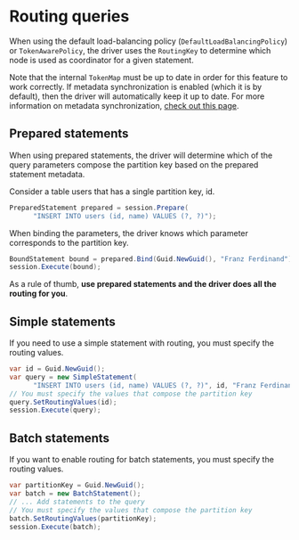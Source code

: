 # Routing queries

When using the default load-balancing policy (`DefaultLoadBalancingPolicy`) or `TokenAwarePolicy`, the driver uses the `RoutingKey` to determine which node is used as coordinator for a given statement.

Note that the internal `TokenMap` must be up to date in order for this feature to work correctly. If metadata synchronization is enabled (which it is by default), then the driver will automatically keep it up to date. For more information on metadata synchronization, [check out this page](../metadata).

## Prepared statements

When using prepared statements, the driver will determine which of the query parameters compose the partition key based on the prepared statement metadata.

Consider a table users that has a single partition key, id.

```csharp
PreparedStatement prepared = session.Prepare(
      "INSERT INTO users (id, name) VALUES (?, ?)");
```

When binding the parameters, the driver knows which parameter corresponds to the partition key.

```csharp
BoundStatement bound = prepared.Bind(Guid.NewGuid(), "Franz Ferdinand");
session.Execute(bound);
```

As a rule of thumb, **use prepared statements and the driver does all the routing for you**.

## Simple statements

If you need to use a simple statement with routing, you must specify the routing values.

```csharp
var id = Guid.NewGuid();
var query = new SimpleStatement(
      "INSERT INTO users (id, name) VALUES (?, ?)", id, "Franz Ferdinand");
// You must specify the values that compose the partition key
query.SetRoutingValues(id);
session.Execute(query);
```

## Batch statements

If you want to enable routing for batch statements, you must specify the routing values.

```csharp
var partitionKey = Guid.NewGuid();
var batch = new BatchStatement();
// ... Add statements to the query
// You must specify the values that compose the partition key
batch.SetRoutingValues(partitionKey);
session.Execute(batch);
```
